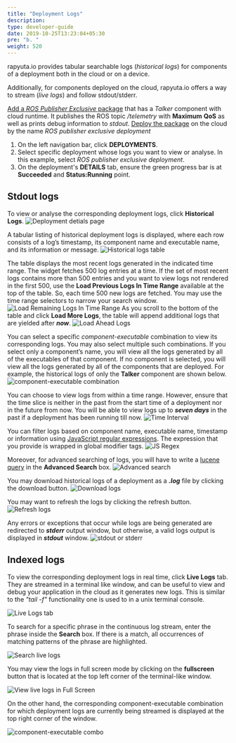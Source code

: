 ```yaml
---
title: "Deployment Logs"
description:
type: developer-guide
date: 2019-10-25T13:23:04+05:30
pre: "b. "
weight: 520
---
```

rapyuta.io provides tabular searchable logs (*historical logs*) for components of a deployment both
in the cloud or on a device.

Additionally, for components deployed on the cloud, rapyuta.io offers a way
to stream (*live logs*) and follow stdout/stderr.

[Add a *ROS Publisher Exclusive* package](/getting-started/create-new-package)
that has a _Talker_ component with cloud runtime. It publishes the ROS topic _/telemetry_ with **Maximum** **QoS** as well as prints debug information to *stdout*. [Deploy the package](/getting-started/deploy-package) on the cloud by the name _ROS publisher exclusive deployment_

1. On the left navigation bar, click **DEPLOYMENTS**.
2. Select specific deployment whose logs you want to view or analyse. In this example, select _ROS publisher exclusive deployment_.
3. On the deployment's **DETAILS** tab, ensure the green progress bar is at **Succeeded** and **Status:Running** point.

## Stdout logs

To view or analyse the corresponding deployment logs, click **Historical Logs**.
![Deployment detials page](/images/core-concepts/logging/deployment-logs/historical-logs/deployment-hist-logs.png?classes=border,shadow&width=50pc)

A tabular listing of historical deployment logs is displayed, where each row consists of a log’s timestamp,
its component name and executable name, and its information or message.
![Historical logs table](/images/core-concepts/logging/deployment-logs/historical-logs/tabular-hist-logs.png?classes=border,shadow&width=50pc)

The table displays the most recent logs generated in the indicated time range. The widget fetches 500 log entries at a time. If the set of most recent logs contains more than 500 entries and you want to view logs not rendered in the first 500, use the **Load Previous Logs In Time Range** available at the top of the table. So, each time 500 new logs are fetched. You may use the time range selectors to narrow your search window.
![Load Remaining Logs In Time Range](/images/core-concepts/logging/deployment-logs/historical-logs/load-remaining-logs.png?classes=border,shadow&width=50pc)
As you scroll to the bottom of the table and click **Load More Logs**, the table will append additional logs that are yielded after ***now***.
![Load Ahead Logs](/images/core-concepts/logging/deployment-logs/historical-logs/load-ahead-logs.png?classes=border,shadow&width=50pc) 

You can select a specific *component-executable* combination to view its corresponding logs.
You may also select multiple such combinations. If you select only a component’s name, you will
view all the logs generated by all of the executables of that component. If no component is selected,
you will view all the logs generated by all of the components that are deployed. For example,
the historical logs of only the **Talker** component are shown below.
![component-executable combination](/images/core-concepts/logging/deployment-logs/historical-logs/cmpnt-exec-combo.png?classes=border,shadow&width=50pc)

You can choose to view logs from within a time range. However, ensure that the time slice is neither
in the past from the start time of a deployment nor in the future from now. You will be able to view
logs up to ***seven days*** in the past if a deployment has been running till now.
![Time Interval](/images/core-concepts/logging/deployment-logs/historical-logs/time-range.png?classes=border,shadow&width=50pc)

You can filter logs based on component name, executable name, timestamp or information using
[JavaScript regular expressions](https://developer.mozilla.org/en-US/docs/Web/JavaScript/Guide/Regular_Expressions).
The expression that you provide is wrapped in global modifier tags.
![JS Regex](/images/core-concepts/logging/deployment-logs/historical-logs/JS-regex.png?classes=border,shadow&width=50pc)

Moreover, for advanced searching of logs, you will have to write a [lucene query](https://lucene.apache.org/core/2_9_4/queryparsersyntax.html)
in the **Advanced Search** box.
![Advanced search](/images/core-concepts/logging/deployment-logs/historical-logs/lucene-query.png?classes=border,shadow&width=50pc)

You may download historical logs of a deployment as a ***.log*** file by clicking the download button.
![Download logs](/images/core-concepts/logging/deployment-logs/historical-logs/download-button.png?classes=border,shadow&width=50pc)

You may want to refresh the logs by clicking the refresh button.
![Refresh logs](/images/core-concepts/logging/deployment-logs/historical-logs/refresh-button.png?classes=border,shadow&width=50pc)

Any errors or exceptions that occur while logs are being generated are redirected to ***stderr*** output window, but otherwise,
a valid logs output is displayed in ***stdout*** window.
![stdout or stderr](/images/core-concepts/logging/deployment-logs/historical-logs/stdout-stderr.png?classes=border,shadow&width=50pc)

## Indexed logs
To view the corresponding deployment logs in real time, click **Live Logs** tab. They are streamed in a terminal like window, and can be useful to view and debug your application in the cloud as it generates new logs. This is similar to the _"tail -f"_ functionality one is used to in a unix terminal console.

![Live Logs tab](/images/core-concepts/logging/deployment-logs/realtime-logs/deployment-live-logs.png?classes=border,shadow&width=50pc)

To search for a specific phrase in the continuous log stream, enter the phrase inside the **Search** box. If there is a match, all occurrences of matching patterns of the phrase are highlighted.

![Search live logs](/images/core-concepts/logging/deployment-logs/realtime-logs/live-logs-search.png?classes=border,shadow&width=50pc)

You may view the logs in full screen mode by clicking on the **fullscreen** button that is located at the top left corner of the terminal-like window.

![View live logs in Full Screen](/images/core-concepts/logging/deployment-logs/realtime-logs/live-logs-FS.png?classes=border,shadow&width=50pc)

On the other hand, the corresponding component-executable combination for which deployment logs are currently being streamed is displayed at the top right corner of the window.

![component-executable combo](/images/core-concepts/logging/deployment-logs/realtime-logs/cmpnt-exec-combination.png?classes=border,shadow&width=50pc)